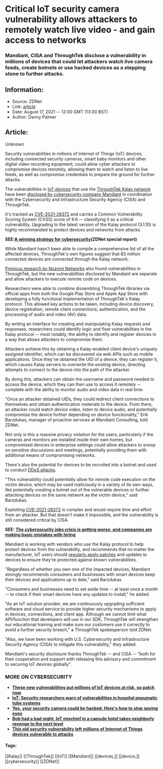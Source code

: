 # Critical IoT security camera vulnerability allows attackers to remotely watch live video - and gain access to networks
### Mandiant, CISA and ThroughTek disclose a vulnerability in millions of devices that could let attackers watch live camera feeds, create botnets or use hacked devices as a stepping stone to further attacks.

## Information:
+ Source: ZDNet
+ Link: [article](https://www.zdnet.com/article/critical-iot-security-camera-vulnerability-allows-attackers-to-remotely-watch-live-video-and-gain-access-to-networks/)
+ Date: August 17, 2021 -- 12:00 GMT (13:00 BST)
+ Author: Danny Palmer


## Article:
Unknown

Security vulnerabilities in millions of Internet of Things (IoT) devices, including connected security cameras, smart baby monitors and other digital video recording equipment, could allow cyber attackers to compromise devices remotely, allowing them to watch and listen to live feeds, as well as compromise credentials to prepare the ground for further attacks.

The vulnerabilities in [IoT devices](https://www.zdnet.com/article/what-is-the-internet-of-things-everything-you-need-to-know-about-the-iot-right-now/) that use the [ThroughTek Kalay network](https://www.throughtek.com/overview/) have been [disclosed by cybersecurity company Mandiant](https://www.fireeye.com/blog/threat-research/2021/08/mandiant-discloses-critical-vulnerability-affecting-iot-devices.html) in coordination with the Cybersecurity and Infrastructure Security Agency (CISA) and ThroughTek.  


It's tracked as [CVE-2021-28372](https://cve.mitre.org/cgi-bin/cvename.cgi?name=CVE-2021-28372) and carries a Common Vulnerability Scoring System (CVSS) score of 9.6 -- classifying it as a critical vulnerability. Upgrading to the latest version of the Kalay protocol (3.1.10) is highly recommended to protect devices and networks from attacks.  

****SEE:**[**A winning strategy for cybersecurity**](http://www.zdnet.com/topic/a-winning-strategy-for-cybersecurity/)**(ZDNet special report)****

While Mandiant hasn't been able to compile a comprehensive list of all the affected devices, ThroughTek's own figures suggest that 83 million connected devices are connected through the Kalay network. 

[Previous research by Nozomi Networks](https://www.nozominetworks.com/blog/new-iot-security-risk-throughtek-p2p-supply-chain-vulnerability/) also found vulnerabilities in ThroughTek, but the new vulnerabilities disclosed by Mandiant are separate and allow attackers to execute remote code on devices. 

Researchers were able to combine dissembling ThroughTek libraries via official apps from both the Google Play Store and Apple App Store with developing a fully functional implementation of ThroughTek's Kalay protocol. This allowed key actions to be taken, including device discovery, device registration, remote client connections, authentication, and the processing of audio and video (AV) data. 






By writing an interface for creating and manipulating Kalay requests and responses, researchers could identify logic and flow vulnerabilities in the Kalay protocol -- most notably, the ability to identify and register devices in a way that allows attackers to compromise them.

Attackers achieve this by obtaining a Kalay-enabled client device's uniquely assigned identifier, which can be discovered via web APIs such as mobile applications. Once they've obtained the UID of a device, they can register it, which causes Kalay servers to overwrite the existing device, directing attempts to connect to the device into the path of the attacker. 

By doing this, attackers can obtain the username and password needed to access the device, which they can then use to access it remotely -- complete with the ability to monitor audio and video data in real time. 

"Once an attacker obtained UIDs, they could redirect client connections to themselves and obtain authentication materials to the device. From there, an attacker could watch device video, listen to device audio, and potentially compromise the device further depending on device functionality," Erik Barzdukas, manager of proactive services at Mandiant Consulting, told ZDNet. 

Not only is this a massive privacy violation for the users, particularly if the cameras and monitors are installed inside their own homes, but compromised devices in enterprise settings could allow attackers to snoop on sensitive discussions and meetings, potentially providing them with additional means of compromising networks.

There's also the potential for devices to be recruited into a botnet and used to conduct [DDoS attacks](https://www.zdnet.com/article/what-is-a-ddos-attack-everything-you-need-to-know-about-ddos-attacks-and-how-to-protect-against-them/). 

"This vulnerability could potentially allow for remote code execution on the victim device, which may be used maliciously in a variety of its own ways, like potentially creating a botnet out of the vulnerable devices or further attacking devices on the same network as the victim device," said Barzdukas.

Exploiting [CVE-2021-28372](https://cve.mitre.org/cgi-bin/cvename.cgi?name=CVE-2021-28372) is complex and would require time and effort from an attacker. But that doesn't make it impossible, and the vulnerability is still considered critical by CISA.  

**SEE:** [**The cybersecurity jobs crisis is getting worse, and companies are making basic mistakes with hiring**](https://www.zdnet.com/article/the-cybersecurity-jobs-crisis-is-getting-worse-and-companies-are-making-basic-mistakes-with-hiring/)

Mandiant is working with vendors who use the Kalay protocol to help protect devices from the vulnerability, and recommends that no matter the manufacturer, IoT users should [regularly apply patches](https://www.zdnet.com/article/this-one-change-could-protect-your-systems-from-attack-so-why-dont-more-companies-do-it/) and updates to devices to ensure they're protected against known vulnerabilities. 

"Regardless of whether you own one of the impacted devices, Mandiant strongly recommends consumers and businesses with smart devices keep their devices and applications up to date," said Barzdukas. 

"Consumers and businesses need to set aside time -- at least once a month -- to check if their smart devices have any updates to install," he added. 

"As an IoT solution provider, we are continuously upgrading sufficient software and cloud service to provide higher security mechanisms to apply in devices, connections, and client app. Although we cannot limit what API/function that developers will use in our SDK, ThroughTek will strengthen our educational training and make sure our customers use it correctly to avoid a further security breach," a ThroughTek spokesperson told ZDNet. 

"Also, we have been working with U.S. Cybersecurity and Infrastructure Security Agency (CISA) to mitigate this vulnerability," they added.

Mandiant's security disclosure thanks ThroughTek -- and CISA -- "both for their cooperation and support with releasing this advisory and commitment to securing IoT devices globally". 

### **MORE ON CYBERSECURITY**

* [**These new vulnerabilities put millions of IoT devices at risk, so patch now**](https://www.zdnet.com/article/these-new-vulnerabilities-millions-of-iot-devives-at-risk-so-patch-now/)
* [**IoT: Security researchers warn of vulnerabilities in hospital pneumatic tube systems**](https://www.zdnet.com/article/iot-security-researchers-warn-of-vulnerabilities-in-hospital-pneumatic-tube-systems/)
* [**Yes, your security camera could be hacked: Here's how to stop spying eyes**](https://www.cnet.com/home/security/yes-your-security-camera-could-be-hacked-heres-how-to-stop-spying-eyes/)
* [**Bob had a bad night: IoT mischief in a capsule hotel takes neighborly revenge to the next level**](https://www.zdnet.com/article/bob-had-a-bad-night-iot-mischief-takes-neighbourly-revenge-to-the-next-level-in-a-capsule-hotel/)
* [**This old security vulnerability left millions of Internet of Things devices vulnerable to attacks**](https://www.zdnet.com/article/this-old-security-vulnerability-left-millions-of-internet-of-things-devices-vulnerable-to-attacks/)





#### Tags:
[[Kalay]] [[ThroughTek]] [[IoT]] [[Mandiant]] [[devices,]] [[device,]] [[cybersecurity]] [[ZDNet]]
